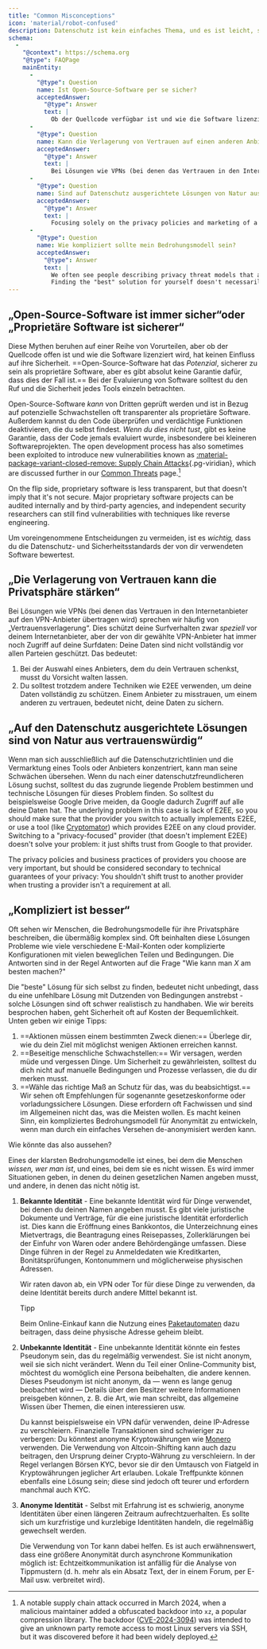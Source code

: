 ```yaml
---
title: "Common Misconceptions"
icon: 'material/robot-confused'
description: Datenschutz ist kein einfaches Thema, und es ist leicht, sich von Marketingaussagen und anderen Desinformationen täuschen zu lassen.
schema:
  - 
    "@context": https://schema.org
    "@type": FAQPage
    mainEntity:
      - 
        "@type": Question
        name: Ist Open-Source-Software per se sicher?
        acceptedAnswer:
          "@type": Answer
          text: |
            Ob der Quellcode verfügbar ist und wie die Software lizenziert wird, hat erstmal keinen Einfluss auf ihre Sicherheit. Open-Source-Software hat das Potenzial, sicherer zu sein als proprietäre Software, aber es gibt absolut keine Garantie dafür, dass dies der Fall ist. Bei der Bewertung von Software sollten Sie den Ruf und die Sicherheit jedes einzelnen Tools berücksichtigen.
      - 
        "@type": Question
        name: Kann die Verlagerung von Vertrauen auf einen anderen Anbieter die Privatsphäre erhöhen?
        acceptedAnswer:
          "@type": Answer
          text: |
            Bei Lösungen wie VPNs (bei denen das Vertrauen in den Internetanbieter auf den VPN-Anbieter übertragen wird) sprechen wir häufig von „Vertrauensverlagerung“. Dies schützt deine Surfverhalten zwar vor deinem Internetanbieter, aber der von dir gewählte VPN-Anbieter hat immer noch Zugriff auf deine Surfdaten: Deine Daten sind nicht vollständig vor allen Parteien geschützt.
      - 
        "@type": Question
        name: Sind auf Datenschutz ausgerichtete Lösungen von Natur aus vertrauenswürdig?
        acceptedAnswer:
          "@type": Answer
          text: |
            Focusing solely on the privacy policies and marketing of a tool or provider can blind you to its weaknesses. When you're looking for a more private solution, you should determine what the underlying problem is and find technical solutions to that problem. For example, you may want to avoid Google Drive, which gives Google access to all of your data. The underlying problem in this case is lack of E2EE, so you should make sure that the provider you switch to actually implements E2EE, or use a tool (like Cryptomator) which provides E2EE on any cloud provider. Switching to a "privacy-focused" provider (that doesn't implement E2EE) doesn't solve your problem: it just shifts trust from Google to that provider.
      - 
        "@type": Question
        name: Wie kompliziert sollte mein Bedrohungsmodell sein?
        acceptedAnswer:
          "@type": Answer
          text: |
            We often see people describing privacy threat models that are overly complex. Often, these solutions include problems like many different email accounts or complicated setups with lots of moving parts and conditions. The replies are usually answers to "What is the best way to do X?"
            Finding the "best" solution for yourself doesn't necessarily mean you are after an infallible solution with dozens of conditions—these solutions are often difficult to work with realistically. As we discussed previously, security often comes at the cost of convenience.
---
```


## „Open-Source-Software ist immer sicher“oder „Proprietäre Software ist sicherer“

Diese Mythen beruhen auf einer Reihe von Vorurteilen, aber ob der Quellcode offen ist und wie die Software lizenziert wird, hat keinen Einfluss auf ihre Sicherheit. ==Open-Source-Software hat das *Potenzial*, sicherer zu sein als proprietäre Software, aber es gibt absolut keine Garantie dafür, dass dies der Fall ist.== Bei der Evaluierung von Software solltest du den Ruf und die Sicherheit jedes Tools einzeln betrachten.

Open-Source-Software *kann* von Dritten geprüft werden und ist in Bezug auf potenzielle Schwachstellen oft transparenter als proprietäre Software. Außerdem kannst du den Code überprüfen und verdächtige Funktionen deaktivieren, die du selbst findest. *Wenn du dies nicht tust*, gibt es keine Garantie, dass der Code jemals evaluiert wurde, insbesondere bei kleineren Softwareprojekten. The open development process has also sometimes been exploited to introduce new vulnerabilities known as [:material-package-variant-closed-remove: Supply Chain Attacks](common-threats.md#attacks-against-certain-organizations ""){.pg-viridian}, which are discussed further in our [Common Threats](common-threats.md) page.[^1]

On the flip side, proprietary software is less transparent, but that doesn't imply that it's not secure. Major proprietary software projects can be audited internally and by third-party agencies, and independent security researchers can still find vulnerabilities with techniques like reverse engineering.

Um voreingenommene Entscheidungen zu vermeiden, ist es *wichtig,* dass du die Datenschutz- und Sicherheitsstandards der von dir verwendeten Software bewertest.

## „Die Verlagerung von Vertrauen kann die Privatsphäre stärken“

Bei Lösungen wie VPNs (bei denen das Vertrauen in den Internetanbieter auf den VPN-Anbieter übertragen wird) sprechen wir häufig von „Vertrauensverlagerung“. Dies schützt deine Surfverhalten zwar *speziell* vor deinem Internetanbieter, aber der von dir gewählte VPN-Anbieter hat immer noch Zugriff auf deine Surfdaten: Deine Daten sind nicht vollständig vor allen Parteien geschützt. Das bedeutet:

1. Bei der Auswahl eines Anbieters, dem du dein Vertrauen schenkst, musst du Vorsicht walten lassen.
2. Du solltest trotzdem andere Techniken wie E2EE verwenden, um deine Daten vollständig zu schützen. Einem Anbieter zu misstrauen, um einem anderen zu vertrauen, bedeutet nicht, deine Daten zu sichern.

## „Auf den Datenschutz ausgerichtete Lösungen sind von Natur aus vertrauenswürdig“

Wenn man sich ausschließlich auf die Datenschutzrichtlinien und die Vermarktung eines Tools oder Anbieters konzentriert, kann man seine Schwächen übersehen. Wenn du nach einer datenschutzfreundlicheren Lösung suchst, solltest du das zugrunde liegende Problem bestimmen und technische Lösungen für dieses Problem finden. So solltest du beispielsweise Google Drive meiden, da Google dadurch Zugriff auf alle deine Daten hat. The underlying problem in this case is lack of E2EE, so you should make sure that the provider you switch to actually implements E2EE, or use a tool (like [Cryptomator](../encryption.md#cryptomator-cloud)) which provides E2EE on any cloud provider. Switching to a "privacy-focused" provider (that doesn't implement E2EE) doesn't solve your problem: it just shifts trust from Google to that provider.

The privacy policies and business practices of providers you choose are very important, but should be considered secondary to technical guarantees of your privacy: You shouldn't shift trust to another provider when trusting a provider isn't a requirement at all.

## „Kompliziert ist besser“

Oft sehen wir Menschen, die Bedrohungsmodelle für ihre Privatsphäre beschreiben, die übermäßig komplex sind. Oft beinhalten diese Lösungen Probleme wie viele verschiedene E-Mail-Konten oder komplizierte Konfigurationen mit vielen beweglichen Teilen und Bedingungen. Die Antworten sind in der Regel Antworten auf die Frage "Wie kann man *X* am besten machen?"

Die "beste" Lösung für sich selbst zu finden, bedeutet nicht unbedingt, dass du eine unfehlbare Lösung mit Dutzenden von Bedingungen anstrebst - solche Lösungen sind oft schwer realistisch zu handhaben. Wie wir bereits besprochen haben, geht Sicherheit oft auf Kosten der Bequemlichkeit. Unten geben wir einige Tipps:

1. ==Aktionen müssen einem bestimmten Zweck dienen:== Überlege dir, wie du dein Ziel mit möglichst wenigen Aktionen erreichen kannst.
2. ==Beseitige menschliche Schwachstellen:== Wir versagen, werden müde und vergessen Dinge. Um Sicherheit zu gewährleisten, solltest du dich nicht auf manuelle Bedingungen und Prozesse verlassen, die du dir merken musst.
3. ==Wähle das richtige Maß an Schutz für das, was du beabsichtigst.== Wir sehen oft Empfehlungen für sogenannte gesetzeskonforme oder vorladungssichere Lösungen. Diese erfordern oft Fachwissen und sind im Allgemeinen nicht das, was die Meisten wollen. Es macht keinen Sinn, ein kompliziertes Bedrohungsmodell für Anonymität zu entwickeln, wenn man durch ein einfaches Versehen de-anonymisiert werden kann.

Wie könnte das also aussehen?

Eines der klarsten Bedrohungsmodelle ist eines, bei dem die Menschen *wissen, wer man ist*, und eines, bei dem sie es nicht wissen. Es wird immer Situationen geben, in denen du deinen gesetzlichen Namen angeben musst, und andere, in denen das nicht nötig ist.

1. **Bekannte Identität** - Eine bekannte Identität wird für Dinge verwendet, bei denen du deinen Namen angeben musst. Es gibt viele juristische Dokumente und Verträge, für die eine juristische Identität erforderlich ist. Dies kann die Eröffnung eines Bankkontos, die Unterzeichnung eines Mietvertrags, die Beantragung eines Reisepasses, Zollerklärungen bei der Einfuhr von Waren oder andere Behördengänge umfassen. Diese Dinge führen in der Regel zu Anmeldedaten wie Kreditkarten, Bonitätsprüfungen, Kontonummern und möglicherweise physischen Adressen.

    Wir raten davon ab, ein VPN oder Tor für diese Dinge zu verwenden, da deine Identität bereits durch andere Mittel bekannt ist.

    <div class="admonition tip" markdown>
    <p class="admonition-title">Tipp</p>

    Beim Online-Einkauf kann die Nutzung eines [Paketautomaten](https://de.wikipedia.org/wiki/Paketautomat) dazu beitragen, dass deine physische Adresse geheim bleibt.

    </div>

2. **Unbekannte Identität** - Eine unbekannte Identität könnte ein festes Pseudonym sein, das du regelmäßig verwendest. Sie ist nicht anonym, weil sie sich nicht verändert. Wenn du Teil einer Online-Community bist, möchtest du womöglich eine Persona beibehalten, die andere kennen. Dieses Pseudonym ist nicht anonym, da — wenn es lange genug beobachtet wird — Details über den Besitzer weitere Informationen preisgeben können, z. B. die Art, wie man schreibt, das allgemeine Wissen über Themen, die einen interessieren usw.

    Du kannst beispielsweise ein VPN dafür verwenden, deine IP-Adresse zu verschleiern. Finanzielle Transaktionen sind schwieriger zu verbergen: Du könntest anonyme Kryptowährungen wie [Monero](../cryptocurrency.md#monero) verwenden. Die Verwendung von Altcoin-Shifting kann auch dazu beitragen, den Ursprung deiner Crypto-Währung zu verschleiern. In der Regel verlangen Börsen KYC, bevor sie dir den Umtausch von Fiatgeld in Kryptowährungen jeglicher Art erlauben. Lokale Treffpunkte können ebenfalls eine Lösung sein; diese sind jedoch oft teurer und erfordern manchmal auch KYC.

3. **Anonyme Identität** - Selbst mit Erfahrung ist es schwierig, anonyme Identitäten über einen längeren Zeitraum aufrechtzuerhalten. Es sollte sich um kurzfristige und kurzlebige Identitäten handeln, die regelmäßig gewechselt werden.

    Die Verwendung von Tor kann dabei helfen. Es ist auch erwähnenswert, dass eine größere Anonymität durch asynchrone Kommunikation möglich ist: Echtzeitkommunikation ist anfällig für die Analyse von Tippmustern (d. h. mehr als ein Absatz Text, der in einem Forum, per E-Mail usw. verbreitet wird).

[^1]: A notable supply chain attack occurred in March 2024, when a malicious maintainer added a obfuscated backdoor into `xz`, a popular compression library. The backdoor ([CVE-2024-3094](https://cve.org/CVERecord?id=CVE-2024-3094)) was intended to give an unknown party remote access to most Linux servers via SSH, but it was discovered before it had been widely deployed.
